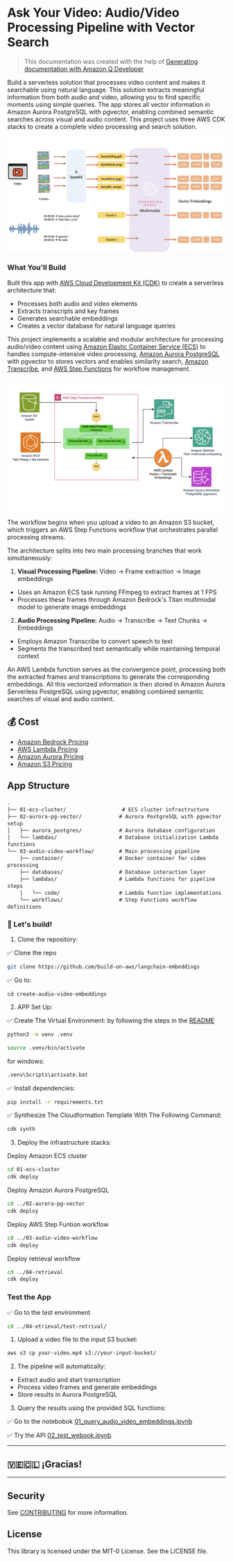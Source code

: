 # Ask Your Video: Audio/Video Processing Pipeline with Vector Search

> This documentation was created with the help of [Generating documentation with Amazon Q Developer](https://docs.aws.amazon.com/amazonq/latest/qdeveloper-ug/doc-generation.html)

Build a serverless solution that processes video content and makes it searchable using natural language. This solution extracts meaningful information from both audio and video, allowing you to find specific moments using simple queries. The app stores all vector information in Amazon Aurora PostgreSQL with pgvector, enabling combined semantic searches across visual and audio content. This project uses three AWS CDK stacks to create a complete video processing and search solution.


![Diagram](image/video-embedding.png)

### What You'll Build

Built this app with [AWS Cloud Development Kit (CDK)](https://aws.amazon.com/cdk) to create a serverless architecture that:
- Processes both audio and video elements
- Extracts transcripts and key frames
- Generates searchable embeddings
- Creates a vector database for natural language queries

This project implements a scalable and modular architecture for processing audio/video content using
[Amazon Elastic Container Service (ECS)](https://aws.amazon.com/ecs/) to handles compute-intensive video processing, [Amazon Aurora PostgreSQL](https://docs.aws.amazon.com/AmazonRDS/latest/AuroraUserGuide/Aurora.AuroraPostgreSQL.html) with pgvector to stores vectors and enables similarity search, [Amazon Transcribe](https://aws.amazon.com/transcribe/), and [AWS Step Functions](https://aws.amazon.com/step-functions/) for workflow management.

![Diagram](image/diagram.png)

The workflow begins when you upload a video to an Amazon S3 bucket, which triggers an AWS Step Functions workflow that orchestrates parallel processing streams.

The architecture splits into two main processing branches that work simultaneously:

1. **Visual Processing Pipeline:** Video → Frame extraction → Image embeddings
- Uses an Amazon ECS task running FFmpeg to extract frames at 1 FPS
- Processes these frames through Amazon Bedrock's Titan multimodal model to generate image embeddings

2. **Audio Processing Pipeline:** Audio → Transcribe → Text Chunks → Embeddings
- Employs Amazon Transcribe to convert speech to text
- Segments the transcribed text semantically while maintaining temporal context

An AWS Lambda function serves as the convergence point, processing both the extracted frames and transcriptions to generate the corresponding embeddings. All this vectorized information is then stored in Amazon Aurora Serverless PostgreSQL using pgvector, enabling combined semantic searches of visual and audio content.

## 💰 Cost
- [Amazon Bedrock Pricing](https://aws.amazon.com/bedrock/pricing/)
- [AWS Lambda Pricing](https://aws.amazon.com/lambda/pricing/)
- [Amazon Aurora Pricing](https://aws.amazon.com/rds/aurora/pricing/)
- [Amazon S3 Pricing](https://aws.amazon.com/s3/pricing/)


## App Structure
```
.
├── 01-ecs-cluster/                  # ECS cluster infrastructure
├── 02-aurora-pg-vector/            # Aurora PostgreSQL with pgvector setup
│   ├── aurora_postgres/            # Aurora database configuration
│   └── lambdas/                    # Database initialization Lambda functions
└── 03-audio-video-workflow/        # Main processing pipeline
    ├── container/                  # Docker container for video processing
    ├── databases/                  # Database interaction layer
    ├── lambdas/                    # Lambda functions for pipeline steps
    │   └── code/                   # Lambda function implementations
    └── workflows/                  # Step Functions workflow definitions
```


### 🚀 Let's build!

1. Clone the repository:

✅ Clone the repo
```bash
git clone https://github.com/build-on-aws/langchain-embeddings
```
✅ Go to: 

```
cd create-audio-video-embeddings
```

2. APP Set Up:

✅ Create The Virtual Environment: by following the steps in the [README](/01-ecs-cluster/README.md)

```bash
python3 -m venv .venv
```

```bash
source .venv/bin/activate
```
for windows: 

```bash
.venv\Scripts\activate.bat
```

✅ Install dependencies:

```bash
pip install -r requirements.txt
```

✅ Synthesize The Cloudformation Template With The Following Command:

```bash
cdk synth
```

3. Deploy the infrastructure stacks:

Deploy Amazon ECS cluster

```bash
cd 01-ecs-cluster
cdk deploy
```

Deploy Amazon Aurora PostgreSQL
```bash
cd ../02-aurora-pg-vector
cdk deploy
```

Deploy AWS Step Funtion workflow 
```bash
cd ../03-audio-video-workflow
cdk deploy
```

Deploy retrieval workflow 
```bash
cd ../04-retrieval
cdk deploy
```

### Test the App 
✅  Go to the test environment

```bash
cd ../04-etrieval/test-retrival/
```

1. Upload a video file to the input S3 bucket:
```bash
aws s3 cp your-video.mp4 s3://your-input-bucket/
```

2. The pipeline will automatically:
- Extract audio and start transcription
- Process video frames and generate embeddings
- Store results in Aurora PostgreSQL

3. Query the results using the provided SQL functions:

✅ Go to the notebobok [01_query_audio_video_embeddings.ipynb](./04-etrieval/test-retrival/01_query_audio_video_embeddings.ipynb)

✅ Try the API [02_test_webook.ipynb](./04-etrieval/test-retrival/02_test_webook.ipynb)

----

## 🇻🇪🇨🇱 ¡Gracias!

---

## Security

See [CONTRIBUTING](CONTRIBUTING.md#security-issue-notifications) for more information.

## License

This library is licensed under the MIT-0 License. See the LICENSE file.
